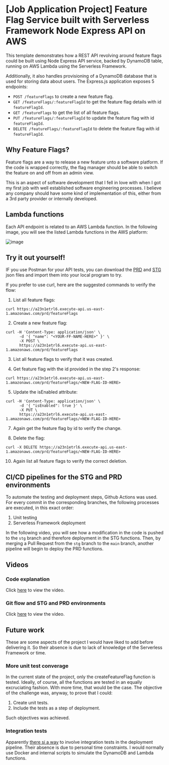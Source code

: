 <!--
title: 'Serverless Framework Node Express API service backed by DynamoDB on AWS'
description: 'This template demonstrates how to develop and deploy a simple Node Express API service backed by DynamoDB running on AWS Lambda using the Serverless Framework.'
layout: Doc
framework: v4
platform: AWS
language: nodeJS
priority: 1
authorLink: 'https://github.com/serverless'
authorName: 'Serverless, Inc.'
authorAvatar: 'https://avatars1.githubusercontent.com/u/13742415?s=200&v=4'
-->

# [Job Application Project] Feature Flag Service built with Serverless Framework Node Express API on AWS

This template demonstrates how a REST API revolving around feature flags could be built using Node Express API service, backed by DynamoDB table, running on AWS Lambda using the Serverless Framework.

Additionally, it also handles provisioning of a DynamoDB database that is used for storing data about users. The Express.js application exposes 5 endpoints:

 - `POST /featureFlags` to create a new feature flag.
 - `GET /featureFlags/:featureFlagId` to get the feature flag details with id `featureFlagId`.
 - `GET /featureFlags` to get the list of all feature flags.
 - `PUT /featureFlags/:featureFlagId` to update the feature flag with id `featureFlagId`.
 - `DELETE /featureFlags/:featureFlagId` to delete the feature flag with id `featureFlagId`.

## Why Feature Flags?

Feature flags are a way to release a new feature unto a software platform. If the code is wrapped correctly, the flag manager should be able to switch the feature on and off from an admin view.

This is an aspect of software development that I fell in love with when I got my first job with well established software engineering processes. I believe any company should have some kind of implementation of this, either from a 3rd party provider or internally developed.

## Lambda functions

Each API endpoint is related to an AWS Lambda function. In the following image, you will see the listed Lambda functions in the AWS platform:

![image](https://github.com/user-attachments/assets/c1d6c01b-f6df-472f-8477-10ef7ec962fd)

## Try it out yourself!

IF you use Postman for your API tests, you can download the [PRD](https://github.com/tobiaGasparoni/feature-flag-service/blob/main/postman/Feature%20Flags%20Service%20(PRD).postman_collection.json) and [STG](https://github.com/tobiaGasparoni/feature-flag-service/blob/main/postman/Feature%20Flags%20Service%20(STG).postman_collection.json) json files and import them into your local program to try.

If you prefer to use curl, here are the suggested commands to verify the flow:

1. List all feature flags:

```
curl https://a23n1etrl6.execute-api.us-east-1.amazonaws.com/prd/featureFlags
```

2. Create a new feature flag:

```
curl -H 'Content-Type: application/json' \
      -d '{ "name": "<YOUR-FF-NAME-HERE>" }' \
      -X POST \
      https://a23n1etrl6.execute-api.us-east-1.amazonaws.com/prd/featureFlags
```

3. List all feature flags to verify that it was created.

4. Get feature flag with the id provided in the step 2's response:

```
curl https://a23n1etrl6.execute-api.us-east-1.amazonaws.com/prd/featureFlags/<NEW-FLAG-ID-HERE>
```

5. Update the isEnabled attribute:

```
curl -H 'Content-Type: application/json' \
      -d '{ "isEnabled": true }' \
      -X PUT \
      https://a23n1etrl6.execute-api.us-east-1.amazonaws.com/prd/featureFlags/<NEW-FLAG-ID-HERE>
```

7. Again get the feature flag by id to verify the change.

8. Delete the flag:

```
curl -X DELETE https://a23n1etrl6.execute-api.us-east-1.amazonaws.com/prd/featureFlags/<NEW-FLAG-ID-HERE>
```

10. Again list all feature flags to verify the correct deletion.

## CI/CD pipelines for the STG and PRD environments

To automate the testing and deployment steps, Github Actions was used. For every commit in the corresponding branches, the following processes are executed, in this exact order:

1. Unit testing
2. Serverless Framework deployment

In the following video, you will see how a modification in the code is pushed to the `stg` branch and therefore deployment in the STG functions. Then, by merging a Pull Request from the `stg` branch to the `main` branch, another pipeline will begin to deploy the PRD functions.

## Videos

### Code explanation

Click [here](https://youtu.be/zkXB8_eJMdw) to view the video.

### Git flow and STG and PRD environments

Click [here](https://youtu.be/8Di5QcnnwJU) to view the video.

## Future work

These are some aspects of the project I would have liked to add before delivering it. So their absence is due to lack of knowledge of the Serverless Framework or time. 

### More unit test converage

In the current state of the project, only the createFeatureFlag function is tested. Ideally, of course, all the functions are tested in an equally excruciating fashion. With more time, that would be the case. The objective of the challenge was, anyway, to prove that I could:
1. Create unit tests.
2. Include the tests as a step of deployment.

Such objectives was achieved.

### Integration tests

Apparently [there si a way](https://medium.com/@sassenthusiast/serverless-simplified-integrating-docker-containers-into-aws-lambda-via-serverless-yml-cdef9be1681e) to involve integration tests in the deployment pipeline. Their absence is due to personal time constraints. I would normally use Docker and internal scripts to simulate the DynamoDB and Lambda functions.
